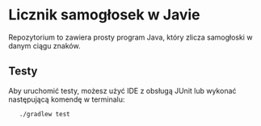 # Licznik samogłosek w Javie

Repozytorium to zawiera prosty program Java, który zlicza samogłoski w danym ciągu znaków.
## Testy 

Aby uruchomić testy, możesz użyć IDE z obsługą JUnit lub wykonać następującą komendę w terminalu:
```bash
   ./gradlew test
